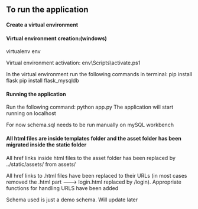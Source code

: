 ## To run the application

#### Create a virtual environment

#### Virtual environment creation:(windows)
virtualenv env

Virtual environment activation:
env\Scripts\activate.ps1

In the virtual environment run the following commands in terminal:
pip install flask
pip install flask_mysqldb

#### Running the application

Run the following command:
python app.py
The application will start running on localhost 

For now schema.sql needs to be run manually on mySQL workbench


#### All html files are inside templates folder and the asset folder has been migrated inside the static folder
All href links inside html files to the asset folder has been replaced by ../static/assets/ from assets/

All href links to .html files have been replaced to their URLs (in most cases removed the .html part ---> login.html replaced by /login). Appropriate functions for handling URLS have been added

Schema used is just a demo schema. Will update later
